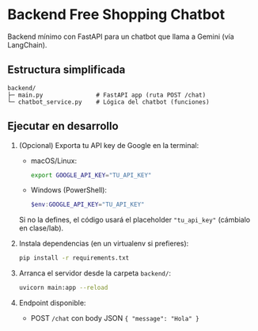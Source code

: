 # Backend Free Shopping Chatbot

Backend mínimo con FastAPI para un chatbot que llama a Gemini (vía LangChain).

## Estructura simplificada

```
backend/
├─ main.py               # FastAPI app (ruta POST /chat)
└─ chatbot_service.py    # Lógica del chatbot (funciones)
```

## Ejecutar en desarrollo

1. (Opcional) Exporta tu API key de Google en la terminal:

   - macOS/Linux:
     ```bash
     export GOOGLE_API_KEY="TU_API_KEY"
     ```

   - Windows (PowerShell):
     ```powershell
     $env:GOOGLE_API_KEY="TU_API_KEY"
     ```

   Si no la defines, el código usará el placeholder `"tu_api_key"` (cámbialo en clase/lab).

2. Instala dependencias (en un virtualenv si prefieres):
   ```bash
   pip install -r requirements.txt
   ```

3. Arranca el servidor desde la carpeta `backend/`:
   ```bash
   uvicorn main:app --reload
   ```

4. Endpoint disponible:
   - POST `/chat` con body JSON `{ "message": "Hola" }`

